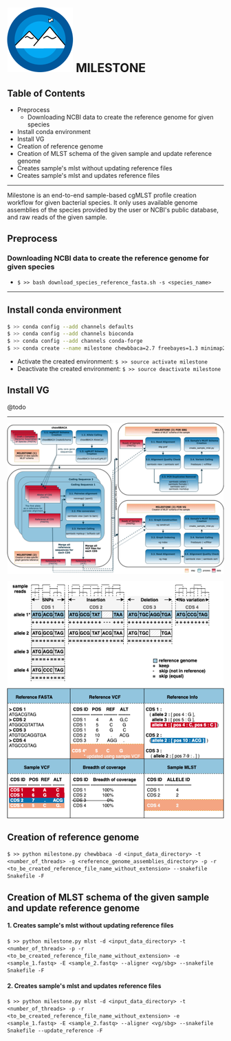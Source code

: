 <div align="left"> <h1> <img src="images/milestone.png" alt="milestone_logo"> MILESTONE </h1> </div>

## Table of Contents

<!-- MarkdownTOC -->

- Preprocess
    - Downloading NCBI data to create the reference genome for given species
- Install conda environment
- Install VG
- Creation of reference genome
- Creation of MLST schema of the given sample and update reference genome
- Creates sample's mlst without updating reference files
- Creates sample's mlst and updates reference files

<!-- /MarkdownTOC -->

---

Milestone is an end-to-end sample-based cgMLST profile creation workflow for given bacterial species. It only uses available genome assemblies of the species provided by the user or NCBI's public database, and raw reads of the given sample.

## Preprocess

### Downloading NCBI data to create the reference genome for given species

- `$ >> bash download_species_reference_fasta.sh -s <species_name>`

---

## Install conda environment

```bash
$ >> conda config --add channels defaults
$ >> conda config --add channels bioconda
$ >> conda config --add channels conda-forge
$ >> conda create --name milestone chewbbaca=2.7 freebayes=1.3 minimap2=2.17 snakemake=5.32 pysam=0.16 bcftools=1.12
```

- Activate the created environment: `$ >> source activate milestone`
- Deactivate the created environment: `$ >> source deactivate milestone`

## Install VG

@todo

---

![milestone pipeline](images/milestone_pipeline.png)



![allele to vcf](images/allele_to_vcf.png)

## Creation of reference genome

`$ >> python milestone.py chewbbaca -d <input_data_directory> -t <number_of_threads> -g <reference_genome_assemblies_directory> -p -r <to_be_created_reference_file_name_without_extension> --snakefile Snakefile -F`

## Creation of MLST schema of the given sample and update reference genome

#### 1. Creates sample's mlst without updating reference files

`$ >> python milestone.py mlst -d <input_data_directory> -t <number_of_threads> -p -r <to_be_created_reference_file_name_without_extension> -e <sample_1.fastq> -E <sample_2.fastq> --aligner <vg/sbg> --snakefile Snakefile -F`

#### 2. Creates sample's mlst and updates reference files

`$ >> python milestone.py mlst -d <input_data_directory> -t <number_of_threads> -p -r <to_be_created_reference_file_name_without_extension> -e <sample_1.fastq> -E <sample_2.fastq> --aligner <vg/sbg> --snakefile Snakefile --update_reference -F`

